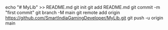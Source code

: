 echo "# MyLib" >> README.md
git init
git add README.md
git commit -m "first commit"
git branch -M main
git remote add origin https://github.com/SmartIndiaGamingDeveloper/MyLib.git
git push -u origin main
